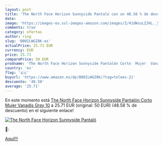 ```yaml
---
layout: post
title: 'The North Face Horizon Sunnyside Pantaló con un 48.58 % de descuento'
date: 
image: 'https://images-eu.ssl-images-amazon.com/images/I/41dWsuLZJHL._SL200_.jpg'
comments: true
category: ofertas
author: ring
slug: 'B00ILWGZ8K-es'
actualPrice: 25.71 EUR
currency: EUR
price: 25.71
comparePrice: 50 EUR
prodname: 'The North Face Horizon Sunnyside Pantalón Corto  Mujer  Vanadis Grey  10'
country: 'es'
flag: '🇪🇸'
buyurl: 'https://www.amazon.es/dp/B00ILWGZ8K/?tag=tolees-21'
descuento: '48.58'
average: '25.71'
---
```


En este momento está [The North Face Horizon Sunnyside Pantalón Corto  Mujer  Vanadis Grey  10](https://www.amazon.es/dp/B00ILWGZ8K/?tag=tolees-21) a 25.71 EUR (original: 50 EUR) (48.58 %  de descuento) en el siguiente enlace!

[![The North Face Horizon Sunnyside Pantaló](https://images-eu.ssl-images-amazon.com/images/I/41dWsuLZJHL._SL200_.jpg)](https://www.amazon.es/dp/B00ILWGZ8K/?tag=tolees-21)

🔎:


[Aquí!!!](https://www.amazon.es/dp/B00ILWGZ8K/?tag=tolees-21)
